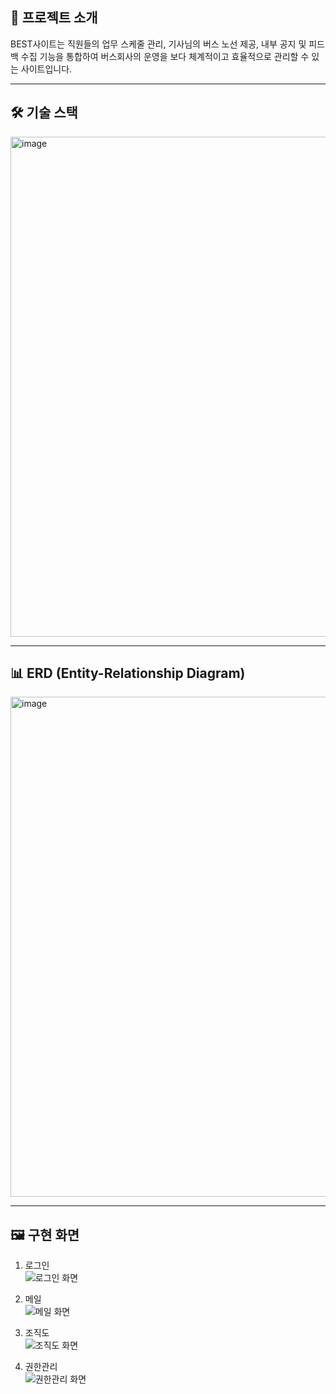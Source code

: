 ## 🚀 프로젝트 소개

BEST사이트는 직원들의 업무 스케줄 관리, 기사님의 버스 노선 제공, 내부 공지 및 피드백 수집 기능을 통합하여 버스회사의 운영을 보다 체계적이고 효율적으로 관리할 수 있는 사이트입니다.

---

## 🛠️ 기술 스택

<img src="https://github.com/user-attachments/assets/a972a677-1913-4068-8f15-c8176885c7211" alt="image" width="800">


---
## 📊 ERD (Entity-Relationship Diagram)

<img src="https://github.com/user-attachments/assets/c133a521-e7f7-478d-b023-251b4059f618" alt="image" width="800">


---

## 🖼️ 구현 화면

1. 로그인  
![로그인 화면](https://github.com/user-attachments/assets/71fdd5e0-fcbf-4040-8fd9-5097aad7efee)

2. 메일  
![메일 화면](https://github.com/user-attachments/assets/6775ba44-70a8-4c81-a6ae-0b17dddd32c8)

3. 조직도  
![조직도 화면](https://github.com/user-attachments/assets/9bf92bd8-58d4-4d51-8256-c2779b884000)

4. 권한관리  
![권한관리 화면](https://github.com/user-attachments/assets/934c2d8a-e85a-4fff-ab39-db08d4f5bcda)



<!--
## 📂 프로젝트 상세 정보

프로젝트에 대한 자세한 내용은 아래 링크에서 확인하세요:  
👉 [포트폴리오 확인하기](https://www.canva.com/design/DAGckKYPaIU/U0aZ60MlHmluXfoyXsDBfQ/edit)
-->
